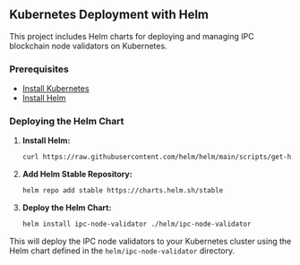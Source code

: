 ## Kubernetes Deployment with Helm

This project includes Helm charts for deploying and managing IPC blockchain node validators on Kubernetes.

### Prerequisites

- [Install Kubernetes](https://kubernetes.io/docs/setup/)
- [Install Helm](https://helm.sh/docs/intro/install/)

### Deploying the Helm Chart

1. **Install Helm:**
    ```sh
    curl https://raw.githubusercontent.com/helm/helm/main/scripts/get-helm-3 | bash
    ```

2. **Add Helm Stable Repository:**
    ```sh
    helm repo add stable https://charts.helm.sh/stable
    ```

3. **Deploy the Helm Chart:**
    ```sh
    helm install ipc-node-validator ./helm/ipc-node-validator
    ```

This will deploy the IPC node validators to your Kubernetes cluster using the Helm chart defined in the `helm/ipc-node-validator` directory.

